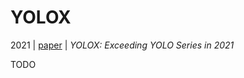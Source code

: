 # YOLOX

2021 | [paper](https://arxiv.org/pdf/2107.08430.pdf) | _YOLOX: Exceeding YOLO Series in 2021_

TODO